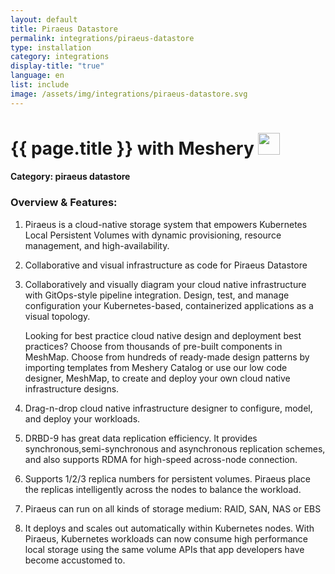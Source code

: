 ```yaml
---
layout: default
title: Piraeus Datastore
permalink: integrations/piraeus-datastore
type: installation
category: integrations
display-title: "true"
language: en
list: include
image: /assets/img/integrations/piraeus-datastore.svg
---
```


<h1>{{ page.title }} with Meshery <img src="{{ page.image }}" style="width: 35px; height: 35px;" /></h1>


#### Category: piraeus datastore

### Overview & Features:
1. Piraeus is a cloud-native storage system that empowers Kubernetes Local Persistent Volumes with dynamic provisioning, resource management, and high-availability.

2. Collaborative and visual infrastructure as code for Piraeus Datastore

4. 
    Collaboratively and visually diagram your cloud native infrastructure with GitOps-style pipeline integration. Design, test, and manage configuration your Kubernetes-based, containerized applications as a visual topology.



    Looking for best practice cloud native design and deployment best practices? Choose from thousands of pre-built components in MeshMap. Choose from hundreds of ready-made design patterns by importing templates from Meshery Catalog or use our low code designer, MeshMap, to create and deploy your own cloud native infrastructure designs.



5. Drag-n-drop cloud native infrastructure designer to configure, model, and deploy your workloads.

6. DRBD-9 has great data replication efficiency. It provides synchronous,semi-synchronous and asynchronous replication schemes, and also supports RDMA for high-speed across-node connection.

7. Supports 1/2/3 replica numbers for persistent volumes. Piraeus place the replicas intelligently across the nodes to balance the workload.

8. Piraeus can run on all kinds of storage medium: RAID, SAN, NAS or EBS

9. It deploys and scales out automatically within Kubernetes nodes. With Piraeus, Kubernetes workloads can now consume high performance local storage using the same volume APIs that app developers have become accustomed to.

